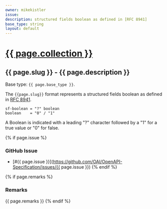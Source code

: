 ```yaml
---
owner: mikekistler
issue: 
description: structured fields boolean as defined in [RFC 8941]
base_type: string
layout: default
---
```


# <a href="..">{{ page.collection }}</a>

## {{ page.slug }} - {{ page.description }}

Base type: `{{ page.base_type }}`.

The `{{page.slug}}` format represents a structured fields boolean as defined in [RFC 8941].

```abnf
sf-boolean = "?" boolean
boolean    = "0" / "1"
```

A Boolean is indicated with a leading "?" character followed by a "1" for a true value or "0" for false.

{% if page.issue %}
### GitHub Issue

* [#{{ page.issue }}](https://github.com/OAI/OpenAPI-Specification/issues/{{ page.issue }})
{% endif %}

{% if page.remarks %}
### Remarks

{{ page.remarks }}
{% endif %}

[RFC 8941]: https://www.rfc-editor.org/rfc/rfc8941#name-booleans
